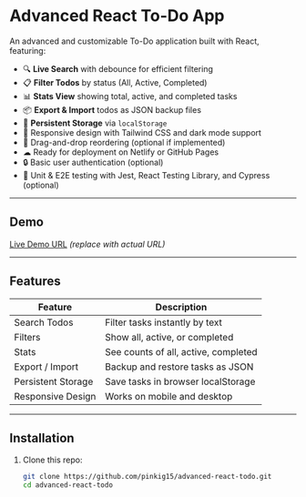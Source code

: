# Advanced React To-Do App

An advanced and customizable To-Do application built with React, featuring:

- 🔍 **Live Search** with debounce for efficient filtering
- 📋 **Filter Todos** by status (All, Active, Completed)
- 📊 **Stats View** showing total, active, and completed tasks
- 📦 **Export & Import** todos as JSON backup files
- 💾 **Persistent Storage** via `localStorage`
- 🎨 Responsive design with Tailwind CSS and dark mode support
- 🧩 Drag-and-drop reordering (optional if implemented)
- ☁ Ready for deployment on Netlify or GitHub Pages
- 🔒 Basic user authentication (optional)
- 🧪 Unit & E2E testing with Jest, React Testing Library, and Cypress (optional)

---

## Demo

[Live Demo URL](https://your-live-url.netlify.app) *(replace with actual URL)*

---

## Features

| Feature           | Description                          |
| ----------------- | ---------------------------------- |
| Search Todos      | Filter tasks instantly by text     |
| Filters           | Show all, active, or completed     |
| Stats             | See counts of all, active, completed |
| Export / Import   | Backup and restore tasks as JSON   |
| Persistent Storage| Save tasks in browser localStorage |
| Responsive Design | Works on mobile and desktop        |

---

## Installation

1. Clone this repo:

   ```bash
   git clone https://github.com/pinkig15/advanced-react-todo.git
   cd advanced-react-todo
